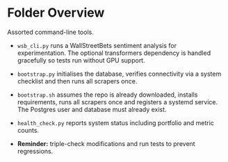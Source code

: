# Folder Overview

Assorted command-line tools.
- `wsb_cli.py` runs a WallStreetBets sentiment analysis for experimentation. The optional transformers dependency is handled gracefully so tests run without GPU support.
- `bootstrap.py` initialises the database, verifies connectivity via a
  system checklist and then runs all scrapers once.
- `bootstrap.sh` assumes the repo is already downloaded, installs requirements, runs all scrapers once and registers a systemd service. The Postgres user and database must already exist.
- `health_check.py` reports system status including portfolio and metric counts.

- **Reminder:** triple-check modifications and run tests to prevent regressions.

